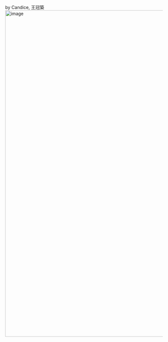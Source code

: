 by Candice, 王冠築
<img width="1043" alt="image" src="https://github.com/user-attachments/assets/1bc8b7c6-b1ad-4a76-800a-b88bd2e215c2" />
